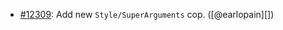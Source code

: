 * [#12309](https://github.com/rubocop/rubocop/issues/12309): Add new `Style/SuperArguments` cop. ([@earlopain][])
